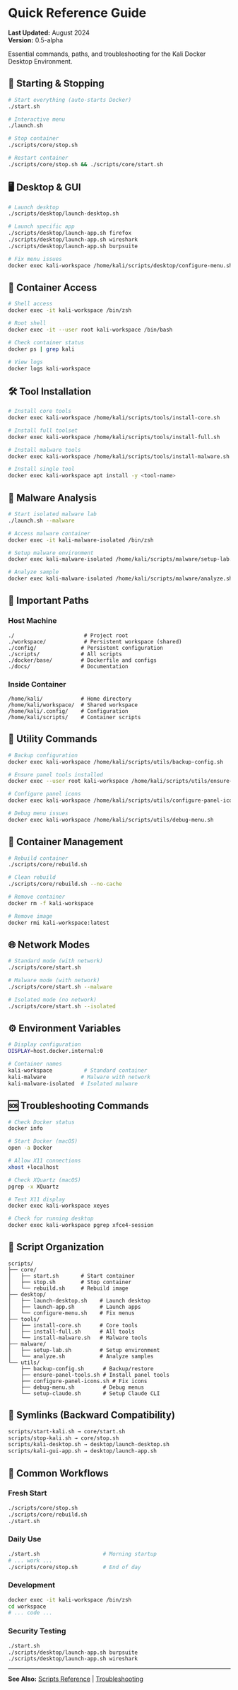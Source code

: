 # Quick Reference Guide

**Last Updated:** August 2024  
**Version:** 0.5-alpha

Essential commands, paths, and troubleshooting for the Kali Docker Desktop Environment.

## 🚀 Starting & Stopping

```bash
# Start everything (auto-starts Docker)
./start.sh

# Interactive menu
./launch.sh

# Stop container
./scripts/core/stop.sh

# Restart container
./scripts/core/stop.sh && ./scripts/core/start.sh
```

## 🖥️ Desktop & GUI

```bash
# Launch desktop
./scripts/desktop/launch-desktop.sh

# Launch specific app
./scripts/desktop/launch-app.sh firefox
./scripts/desktop/launch-app.sh wireshark
./scripts/desktop/launch-app.sh burpsuite

# Fix menu issues
docker exec kali-workspace /home/kali/scripts/desktop/configure-menu.sh
```

## 🐚 Container Access

```bash
# Shell access
docker exec -it kali-workspace /bin/zsh

# Root shell
docker exec -it --user root kali-workspace /bin/bash

# Check container status
docker ps | grep kali

# View logs
docker logs kali-workspace
```

## 🛠️ Tool Installation

```bash
# Install core tools
docker exec kali-workspace /home/kali/scripts/tools/install-core.sh

# Install full toolset
docker exec kali-workspace /home/kali/scripts/tools/install-full.sh

# Install malware tools
docker exec kali-workspace /home/kali/scripts/tools/install-malware.sh

# Install single tool
docker exec kali-workspace apt install -y <tool-name>
```

## 🔬 Malware Analysis

```bash
# Start isolated malware lab
./launch.sh --malware

# Access malware container
docker exec -it kali-malware-isolated /bin/zsh

# Setup malware environment
docker exec kali-malware-isolated /home/kali/scripts/malware/setup-lab.sh

# Analyze sample
docker exec kali-malware-isolated /home/kali/scripts/malware/analyze.sh <file>
```

## 📁 Important Paths

### Host Machine
```
./                      # Project root
./workspace/            # Persistent workspace (shared)
./config/              # Persistent configuration
./scripts/             # All scripts
./docker/base/         # Dockerfile and configs
./docs/                # Documentation
```

### Inside Container
```
/home/kali/            # Home directory
/home/kali/workspace/  # Shared workspace
/home/kali/.config/    # Configuration
/home/kali/scripts/    # Container scripts
```

## 🔧 Utility Commands

```bash
# Backup configuration
docker exec kali-workspace /home/kali/scripts/utils/backup-config.sh

# Ensure panel tools installed
docker exec --user root kali-workspace /home/kali/scripts/utils/ensure-panel-tools.sh

# Configure panel icons
docker exec kali-workspace /home/kali/scripts/utils/configure-panel-icons.sh

# Debug menu issues
docker exec kali-workspace /home/kali/scripts/utils/debug-menu.sh
```

## 🔄 Container Management

```bash
# Rebuild container
./scripts/core/rebuild.sh

# Clean rebuild
./scripts/core/rebuild.sh --no-cache

# Remove container
docker rm -f kali-workspace

# Remove image
docker rmi kali-workspace:latest
```

## 🌐 Network Modes

```bash
# Standard mode (with network)
./scripts/core/start.sh

# Malware mode (with network)
./scripts/core/start.sh --malware

# Isolated mode (no network)
./scripts/core/start.sh --isolated
```

## ⚙️ Environment Variables

```bash
# Display configuration
DISPLAY=host.docker.internal:0

# Container names
kali-workspace          # Standard container
kali-malware           # Malware with network
kali-malware-isolated  # Isolated malware
```

## 🆘 Troubleshooting Commands

```bash
# Check Docker status
docker info

# Start Docker (macOS)
open -a Docker

# Allow X11 connections
xhost +localhost

# Check XQuartz (macOS)
pgrep -x XQuartz

# Test X11 display
docker exec kali-workspace xeyes

# Check for running desktop
docker exec kali-workspace pgrep xfce4-session
```

## 📜 Script Organization

```
scripts/
├── core/
│   ├── start.sh       # Start container
│   ├── stop.sh        # Stop container
│   └── rebuild.sh     # Rebuild image
├── desktop/
│   ├── launch-desktop.sh    # Launch desktop
│   ├── launch-app.sh        # Launch apps
│   └── configure-menu.sh    # Fix menus
├── tools/
│   ├── install-core.sh      # Core tools
│   ├── install-full.sh      # All tools
│   └── install-malware.sh   # Malware tools
├── malware/
│   ├── setup-lab.sh         # Setup environment
│   └── analyze.sh           # Analyze samples
└── utils/
    ├── backup-config.sh      # Backup/restore
    ├── ensure-panel-tools.sh # Install panel tools
    ├── configure-panel-icons.sh # Fix icons
    ├── debug-menu.sh         # Debug menus
    └── setup-claude.sh       # Setup Claude CLI
```

## 🔗 Symlinks (Backward Compatibility)

```bash
scripts/start-kali.sh → core/start.sh
scripts/stop-kali.sh → core/stop.sh
scripts/kali-desktop.sh → desktop/launch-desktop.sh
scripts/kali-gui-app.sh → desktop/launch-app.sh
```

## 📝 Common Workflows

### Fresh Start
```bash
./scripts/core/stop.sh
./scripts/core/rebuild.sh
./start.sh
```

### Daily Use
```bash
./start.sh                    # Morning startup
# ... work ...
./scripts/core/stop.sh        # End of day
```

### Development
```bash
docker exec -it kali-workspace /bin/zsh
cd workspace
# ... code ...
```

### Security Testing
```bash
./start.sh
./scripts/desktop/launch-app.sh burpsuite
./scripts/desktop/launch-app.sh wireshark
```

---

**See Also:** [Scripts Reference](reference/SCRIPTS-REFERENCE.md) | [Troubleshooting](troubleshooting/TROUBLESHOOTING.md)